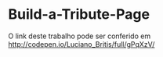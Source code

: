 # Build-a-Tribute-Page


O link deste trabalho pode ser conferido em http://codepen.io/Luciano_Britis/full/gPqXzV/
